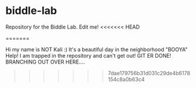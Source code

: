 # biddle-lab
Repository for the Biddle Lab. Edit me!
<<<<<<< HEAD

=======

Hi my name is NOT Kali
:)
It's a beautiful day in the neighborhood
"BOOYA"
Help!  I am trapped in the repository and can't get out!
GIT ER DONE!
BRANCHING OUT OVER HERE....

>>>>>>> 7dae179756b31d031c29de4b6178154c8a0b63c4
